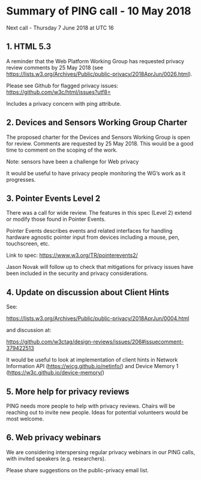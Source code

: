# Summary of PING call - 10 May 2018

Next call - Thursday 7 June 2018 at UTC 16

## 1. HTML 5.3

A reminder that the Web Platform Working Group has requested privacy review comments by 25 May 2018 (see https://lists.w3.org/Archives/Public/public-privacy/2018AprJun/0026.html).

Please see Github for flagged privacy issues: https://github.com/w3c/html/issues?utf8=

Includes a privacy concern with ping attribute.

## 2. Devices and Sensors Working Group Charter

The proposed charter for the Devices and Sensors Working Group is open for review. Comments are requested by 25 May 2018. This would be a good time to comment on the scoping of the work.

Note: sensors have been a challenge for Web privacy

It would be useful to have privacy people monitoring the WG’s work as it progresses.

## 3. Pointer Events Level 2 

There was a call for wide review. The features in this spec (Level 2) extend or modify those found in Pointer Events.

Pointer Events describes events and related interfaces for handling hardware agnostic pointer input from devices including a mouse, pen, touchscreen, etc. 

Link to spec: https://www.w3.org/TR/pointerevents2/

Jason Novak will follow up to check that mitigations for privacy issues have been included in the security and privacy considerations. 

## 4. Update on discussion about Client Hints

See: 

https://lists.w3.org/Archives/Public/public-privacy/2018AprJun/0004.html

and discussion at:

https://github.com/w3ctag/design-reviews/issues/206#issuecomment-379422513

It would be useful to look at implementation of client hints in Network Information API (https://wicg.github.io/netinfo/) and Device Memory 1 (https://w3c.github.io/device-memory/)

## 5. More help for privacy reviews

PING needs more people to help with privacy reviews. Chairs will be reaching out to invite new people. Ideas for potential volunteers would be most welcome.

## 6. Web privacy webinars

We are considering interspersing regular privacy webinars in our PING calls, with invited speakers (e.g. researchers).

Please share suggestions on the public-privacy email list.

 


